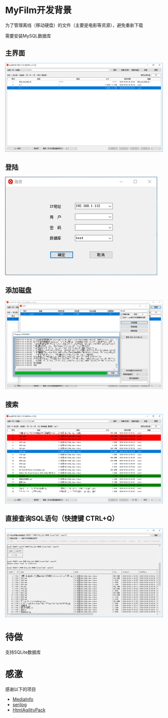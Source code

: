 # MyFilm开发背景

为了管理离线（移动硬盘）的文件（主要是电影等资源），避免重新下载

需要安装MySQL数据库

## 主界面

![image](https://github.com/LetCodeGo/MyFilm/blob/master/images/main.png)

## 登陆

![image](https://github.com/LetCodeGo/MyFilm/blob/master/images/login.png)

## 添加磁盘

![image](https://github.com/LetCodeGo/MyFilm/blob/master/images/add.png)

## 搜索

![image](https://github.com/LetCodeGo/MyFilm/blob/master/images/search_mp4.png)

## 直接查询SQL语句（快捷键 CTRL+Q）

![image](https://github.com/LetCodeGo/MyFilm/blob/master/images/sql.png)

# 待做

支持SQLite数据库

# 感激

感谢以下的项目

* [MediaInfo](https://mediaarea.net/en/MediaInfo)
* [serilog](https://github.com/serilog/serilog)
* [HtmlAgilityPack](https://github.com/zzzprojects/html-agility-pack)
